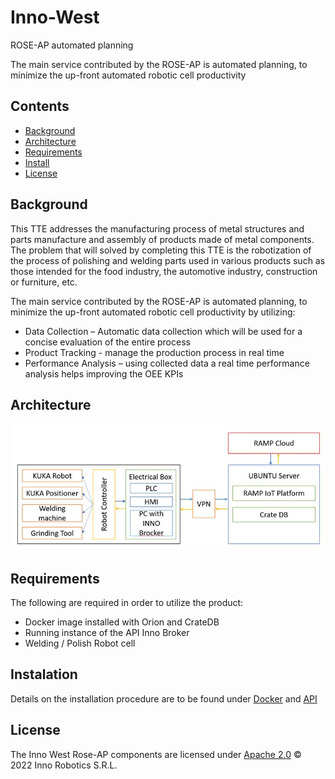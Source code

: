 # Inno-West
 ROSE-AP automated planning

The main service contributed by the ROSE-AP is automated planning, to minimize the up-front automated robotic cell productivity 

## Contents

-   [Background](#background)
-   [Architecture](#architecture)
-   [Requirements](#requirements)
-   [Install](#instalation)
-   [License](#license)

## Background

This TTE addresses the manufacturing process of metal structures and parts manufacture and assembly of products made of metal components. The problem that will solved by completing this TTE is the robotization of the process of polishing and welding parts used in various products such as those intended for the food industry, the automotive industry, construction or furniture, etc.

The main service contributed by the ROSE-AP is automated planning, to minimize the up-front automated robotic cell productivity by utilizing:
-	Data Collection – Automatic data collection which will be used for a concise evaluation of the entire process
-	Product Tracking - manage the production process in real time
-	Performance Analysis – using collected data a real time performance analysis helps improving the OEE KPIs


## Architecture

<img width="1000" alt="Architecture" src="docs/architecture.jpg">


## Requirements

The following are required in order to utilize the product:
- Docker image installed with Orion and CrateDB
- Running instance of the API Inno Broker
- Welding / Polish Robot cell

## Instalation

Details on the installation procedure are to be found under [Docker](/docker/) and [API](/api/)

## License
The Inno West Rose-AP components are licensed under [Apache 2.0](/LICENSE) © 2022 Inno Robotics S.R.L.
